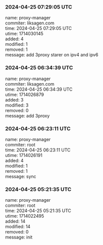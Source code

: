 ### 2024-04-25 07:29:05 UTC
name: proxy-manager  
commiter: liksagen.com  
time: 2024-04-25 07:29:05 UTC  
utime: 1714030145  
added: 4  
modified: 1  
removed: 1  
message: add 3proxy starer on ipv4 and ipv6

### 2024-04-25 06:34:39 UTC
name: proxy-manager  
commiter: liksagen.com  
time: 2024-04-25 06:34:39 UTC  
utime: 1714026879  
added: 3  
modified: 3  
removed: 0  
message: add 3proxy

### 2024-04-25 06:23:11 UTC
name: proxy-manager  
commiter: root  
time: 2024-04-25 06:23:11 UTC  
utime: 1714026191  
added: 4  
modified: 1  
removed: 1  
message: sync

### 2024-04-25 05:21:35 UTC
name: proxy-manager  
commiter: root  
time: 2024-04-25 05:21:35 UTC  
utime: 1714022495  
added: 14  
modified: 14  
removed: 0  
message: init

